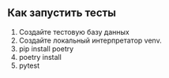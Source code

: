 ## Как запустить тесты
1. Создайте тестовую базу данных
2. Создайте локальный интерпретатор venv. 
3. pip install poetry
4. poetry install
5. pytest
